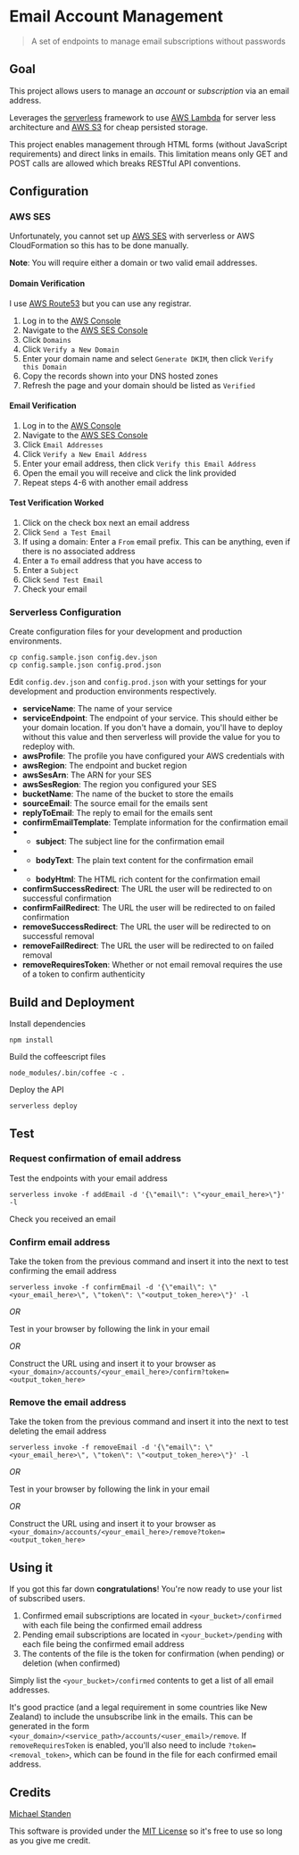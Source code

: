 # Email Account Management

> A set of endpoints to manage email subscriptions without passwords

## Goal

This project allows users to manage an *account* or *subscription* via an email address.

Leverages the [serverless][0] framework to use [AWS Lambda][1] for server less architecture and [AWS S3][2] for cheap persisted storage.

This project enables management through HTML forms (without JavaScript requirements) and direct links in emails.
This limitation means only GET and POST calls are allowed which breaks RESTful API conventions.

## Configuration

### AWS SES

Unfortunately, you cannot set up [AWS SES][3] with serverless or AWS CloudFormation so this has to be done manually.

**Note**: You will require either a domain or two valid email addresses.

#### Domain Verification

I use [AWS Route53][6] but you can use any registrar.

1. Log in to the [AWS Console][4]
2. Navigate to the [AWS SES Console][5]
3. Click `Domains`
4. Click `Verify a New Domain`
5. Enter your domain name and select `Generate DKIM`, then click `Verify this Domain`
6. Copy the records shown into your DNS hosted zones
7. Refresh the page and your domain should be listed as `Verified`

#### Email Verification

1. Log in to the [AWS Console][4]
2. Navigate to the [AWS SES Console][5]
3. Click `Email Addresses`
4. Click `Verify a New Email Address`
5. Enter your email address, then click `Verify this Email Address`
6. Open the email you will receive and click the link provided
7. Repeat steps 4-6 with another email address

#### Test Verification Worked

1. Click on the check box next an email address
2. Click `Send a Test Email`
3. If using a domain: Enter a `From` email prefix. This can be anything, even if there is no associated address
4. Enter a `To` email address that you have access to
5. Enter a `Subject`
6. Click `Send Test Email`
7. Check your email

### Serverless Configuration

Create configuration files for your development and production environments.

```
cp config.sample.json config.dev.json
cp config.sample.json config.prod.json
```

Edit `config.dev.json` and `config.prod.json` with your settings for your development and production environments respectively.

- **serviceName**: The name of your service
- **serviceEndpoint**: The endpoint of your service. This should either be your domain location. If you don't have a domain, you'll have to deploy without this value and then serverless will provide the value for you to redeploy with.
- **awsProfile**: The profile you have configured your AWS credentials with
- **awsRegion**: The endpoint and bucket region
- **awsSesArn**: The ARN for your SES
- **awsSesRegion**: The region you configured your SES
- **bucketName**: The name of the bucket to store the emails
- **sourceEmail**: The source email for the emails sent
- **replyToEmail**: The reply to email for the emails sent
- **confirmEmailTemplate**: Template information for the confirmation email
- - **subject**: The subject line for the confirmation email
- - **bodyText**: The plain text content for the confirmation email
- - **bodyHtml**: The HTML rich content for the confirmation email
- **confirmSuccessRedirect**: The URL the user will be redirected to on successful confirmation
- **confirmFailRedirect**: The URL the user will be redirected to on failed confirmation
- **removeSuccessRedirect**: The URL the user will be redirected to on successful removal
- **removeFailRedirect**: The URL the user will be redirected to on failed removal
- **removeRequiresToken**: Whether or not email removal requires the use of a token to confirm authenticity

## Build and Deployment

Install dependencies

```
npm install
```

Build the coffeescript files

```
node_modules/.bin/coffee -c .
```

Deploy the API

```
serverless deploy
```

## Test

### Request confirmation of email address

Test the endpoints with your email address

```
serverless invoke -f addEmail -d '{\"email\": \"<your_email_here>\"}' -l
```

Check you received an email

### Confirm email address

Take the token from the previous command and insert it into the next to test confirming the email address

```
serverless invoke -f confirmEmail -d '{\"email\": \"<your_email_here>\", \"token\": \"<output_token_here>\"}' -l
```

*OR*

Test in your browser by following the link in your email

*OR*

Construct the URL using and insert it to your browser as `<your_domain>/accounts/<your_email_here>/confirm?token=<output_token_here>`

### Remove the email address

Take the token from the previous command and insert it into the next to test deleting the email address

```
serverless invoke -f removeEmail -d '{\"email\": \"<your_email_here>\", \"token\": \"<output_token_here>\"}' -l
```

*OR*

Test in your browser by following the link in your email

*OR*

Construct the URL using and insert it to your browser as `<your_domain>/accounts/<your_email_here>/remove?token=<output_token_here>`

## Using it

If you got this far down **congratulations**! You're now ready to use your list of subscribed users.

1. Confirmed email subscriptions are located in `<your_bucket>/confirmed` with each file being the confirmed email address
2. Pending email subscriptions are located in `<your_bucket>/pending` with each file being the confirmed email address
3. The contents of the file is the token for confirmation (when pending) or deletion (when confirmed)

Simply list the `<your_bucket>/confirmed` contents to get a list of all email addresses.

It's good practice (and a legal requirement in some countries like New Zealand) to include the unsubscribe link in the emails.
This can be generated in the form `<your_domain>/<service_path>/accounts/<user_email>/remove`.
If `removeRequiresToken` is enabled, you'll also need to include `?token=<removal_token>`, which can be found in the file for each confirmed email address.

## Credits

[Michael Standen](https://michael.standen.link)

This software is provided under the [MIT License](https://tldrlegal.com/license/mit-license) so it's free to use so long as you give me credit.

[0]: https://serverless.com/
[1]: https://aws.amazon.com/lambda/
[2]: https://aws.amazon.com/s3/
[3]: https://aws.amazon.com/ses/
[4]: console.aws.amazon.com/console/home
[5]: https://console.aws.amazon.com/ses/
[6]: https://aws.amazon.com/route53/

